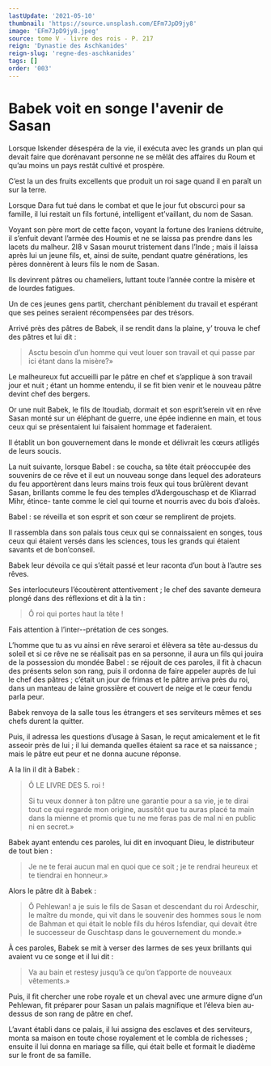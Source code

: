 ```yaml
---
lastUpdate: '2021-05-10'
thumbnail: 'https://source.unsplash.com/EFm7JpD9jy8'
image: 'EFm7JpD9jy8.jpeg'
source: tome V - livre des rois - P. 217
reign: 'Dynastie des Aschkanides'
reign-slug: 'regne-des-aschkanides'
tags: []
order: '003'
---
```


# Babek voit en songe l'avenir de Sasan

Lorsque Iskender désespéra de la vie, il exécuta avec les grands un plan qui devait faire que dorénavant personne ne se mêlât des affaires du Roum et qu’au moins un pays restât cultivé et prospère.

C’est la un des fruits excellents que produit un roi sage quand il en paraît un sur la terre.

Lorsque Dara fut tué dans le combat et que le jour fut obscurci pour sa famille, il lui restait un fils fortuné, intelligent et’vaillant, du nom de Sasan.

Voyant son père mort de cette façon, voyant la fortune des Iraniens détruite, il s’enfuit devant l’armée des Houmis et ne se laissa pas prendre dans les lacets du malheur.
2l8 v Sasan mourut tristement dans l’Inde ; mais il laissa après lui un jeune fils, et, ainsi de suite, pendant quatre générations, les pères donnèrent à leurs fils le nom de Sasan.

Ils devinrent pâtres ou chameliers, luttant toute l’année contre la misère et de lourdes fatigues.

Un de ces jeunes gens partit, cherchant péniblement du travail et espérant que ses peines seraient récompensées par des trésors.

Arrivé près des pâtres de Babek, il se rendit dans la plaine, y’ trouva le chef des pâtres et lui dit :

> Asctu besoin d’un homme qui veut louer son travail et qui passe par ici étant dans la misère?»

Le malheureux fut accueilli par le pâtre en chef et s’applique à son travail jour et nuit ; étant un homme entendu, il se fit bien venir et le nouveau pâtre devint chef des bergers.

Or une nuit Babek, le fils de ltoudiab, dormait et son esprit’serein vit en rêve Sasan monté sur un éléphant de guerre, une épée indienne en main, et tous ceux qui se présentaient lui faisaient hommage et faderaient.

Il établit un bon gouvernement dans le monde et délivrait les cœurs atlligés de leurs soucis.

La nuit suivante, lorsque Babel : se coucha, sa tête était préoccupée des souvenirs de ce rêve et il eut un nouveau songe dans lequel des adorateurs du feu apportèrent dans leurs mains trois feux qui tous brûlèrent devant Sasan, brillants comme le feu des temples d’Adergouschasp et de Kliarrad Mihr, étince- tante comme le ciel qui tourne et nourris avec du bois d’aloès.

Babel : se réveilla et son esprit et son cœur se remplirent de projets.

Il rassembla dans son palais tous ceux qui se connaissaient en songes, tous ceux qui étaient versés dans les sciences, tous les grands qui étaient savants et de bon’conseil.

Babek leur dévoila ce qui s’était passé et leur raconta d’un bout à l’autre ses rêves.

Ses interlocuteurs l’écoutèrent attentivement ; le chef des savante demeura plongé dans des réflexions et dit à la tin :

> Ô roi qui portes haut la tête !

Fais attention à l’inter--prétation de ces songes.

L’homme que tu as vu ainsi en rêve seraroi et élèvera sa tête au-dessus du soleil et si ce rêve ne se réalisait pas en sa personne, il aura un fils qui jouira de la possession du mondée Babel : se réjouit de ces paroles, il fit à chacun des présents selon son rang, puis il ordonna de faire appeler auprès de lui le chef des pâtres ; c’était un jour de frimas et le pâtre arriva près du roi, dans un manteau de laine grossière et couvert de neige et le cœur fendu parla peur.

Babek renvoya de la salle tous les étrangers et ses serviteurs mêmes et ses chefs durent la quitter.

Puis, il adressa les questions d’usage à Sasan, le reçut amicalement et le fit asseoir près de lui ; il lui demanda quelles étaient sa race et sa naissance ; mais le pâtre eut peur et ne donna aucune réponse.

A la lin il dit à Babek :

> Ô LE LIVRE DES 5.
roi !
>
> Si tu veux donner à ton pâtre une garantie pour a sa vie, je te dirai tout ce qui regarde mon origine, aussitôt que tu auras placé ta main dans la mienne et promis que tu ne me feras pas de mal ni en public ni en secret.»

Babek ayant entendu ces paroles, lui dit en invoquant Dieu, le distributeur de tout bien :

> Je ne te ferai aucun mal en quoi que ce soit ; je te rendrai heureux et te tiendrai en honneur.»

Alors le pâtre dit à Babek :

> Ô Pehlewan!
a je suis le fils de Sasan et descendant du roi Ardeschir, le maître du monde, qui vit dans le souvenir des hommes sous le nom de Bahman et qui était le noble fils du héros Isfendiar, qui devait être le successeur de Guschtasp dans le gouvernement du monde.»

À ces paroles, Babek se mit à verser des larmes de ses yeux brillants qui avaient vu ce songe et il lui dit :

> Va au bain et restesy jusqu’à ce qu’on t’apporte de nouveaux vêtements.»

Puis, il fit chercher une robe royale et un cheval avec une armure digne d’un Pehlewan, fit préparer pour Sasan un palais magnifique et l’éleva bien au-dessus de son rang de pâtre en chef.

L’avant établi dans ce palais, il lui assigna des esclaves et des serviteurs, monta sa maison en toute chose royalement et le combla de richesses ; ensuite il lui donna en mariage sa fille, qui était belle et formait le diadème sur le front de sa famille.
